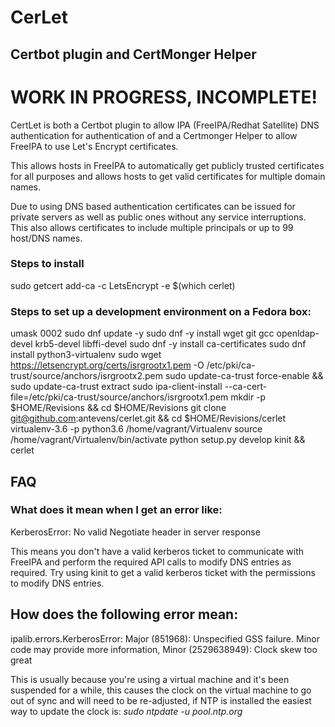 # CerLet

## Certbot plugin and CertMonger Helper

# WORK IN PROGRESS, INCOMPLETE!

CertLet is both a Certbot plugin to allow IPA (FreeIPA/Redhat Satellite) DNS
authentication for authentication of and a Certmonger Helper to allow FreeIPA
to use Let's Encrypt certificates.

This allows hosts in FreeIPA to automatically get publicly trusted certificates
for all purposes and allows hosts to get valid certificates for multiple domain
names.

Due to using DNS based authentication certificates can be issued for private
servers as well as public ones without any service interruptions. This also
allows certificates to include multiple principals or up to 99 host/DNS names.

### Steps to install

 sudo getcert add-ca -c LetsEncrypt -e $(which cerlet)

### Steps to set up a development environment on a Fedora box:
umask 0002
sudo dnf update -y
sudo dnf -y install wget git gcc openldap-devel krb5-devel libffi-devel
sudo dnf -y install ca-certificates
sudo dnf install python3-virtualenv
sudo wget https://letsencrypt.org/certs/isrgrootx1.pem -O /etc/pki/ca-trust/source/anchors/isrgrootx2.pem
sudo update-ca-trust force-enable && sudo update-ca-trust extract
sudo ipa-client-install --ca-cert-file=/etc/pki/ca-trust/source/anchors/isrgrootx1.pem
mkdir -p $HOME/Revisions && cd $HOME/Revisions
git clone git@github.com:antevens/cerlet.git && cd $HOME/Revisions/cerlet
virtualenv-3.6 -p python3.6 /home/vagrant/Virtualenv
source /home/vagrant/Virtualenv/bin/activate
python setup.py develop
kinit && cerlet

## FAQ
### What does it mean when I get an error like:
KerberosError: No valid Negotiate header in server response

This means you don't have a valid kerberos ticket to communicate with FreeIPA
and perform the required API calls to modify DNS entries as required.
Try using kinit to get a valid kerberos ticket with the permissions to modify
DNS entries.

## How does the following error mean:
ipalib.errors.KerberosError: Major (851968): Unspecified GSS failure.  Minor code may provide more information, Minor (2529638949): Clock skew too great

This is usually because you're using a virtual machine and it's been suspended
for a while, this causes the clock on the virtual machine to go out of sync and will need to be re-adjusted, if NTP is installed the easiest way to update the clock is:
*sudo ntpdate -u pool.ntp.org*
